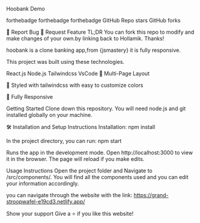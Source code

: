 Hoobank
Demo

forthebadge   forthebadge   forthebadge   GitHub Repo stars   GitHub forks

🔹 Report Bug     🔹 Request Feature
TL;DR
You can fork this repo to modify and make changes of your own.by linking back to Hollamik. Thanks!

hoobank is a clone banking app,from {jsmastery} it is fully responsive.

This project was built using these technologies.

React.js
Node.js
Tailwindcss
VsCode
📖 Multi-Page Layout

🎨 Styled with tailwindcss with easy to customize colors

📱 Fully Responsive

Getting Started
Clone down this repository. You will need node.js and git installed globally on your machine.

🛠 Installation and Setup Instructions
Installation: npm install

In the project directory, you can run: npm start

Runs the app in the development mode.
Open http://localhost:3000 to view it in the browser. The page will reload if you make edits.

Usage Instructions
Open the project folder and Navigate to /src/components/.
You will find all the components used and you can edit your information accordingly.

you can navigate through the website with the link: https://grand-stroopwafel-e19cd3.netlify.app/

Show your support
Give a ⭐ if you like this website!
